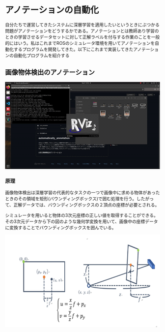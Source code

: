 # アノテーションの自動化
自分たちで運営してきたシステムに深層学習を適用したいというときにぶつかる問題がアノテーションをどうするかである。アノテーションとは教師あり学習のときの学習させるデータセットに対して正解ラベルを付与する作業のことを一般的にはいう。私はこれまでROSのシミュレータ環境を用いてアノテーションを自動化するプログラムを開発してきた。以下にこれまで実装してきたアノテーションの自動化プログラムを紹介する

## 画像物体検出のアノテーション
<img src="https://github.com/tsuchidashinya/automatically_annotation/blob/main/video/output.gif"></img>

### 原理
画像物体検出は深層学習の代表的なタスクの一つで画像中に求める物体があったときのその領域を矩形(バウンディングボックス)で囲む処理を行う。したがって、正解データでは、バウンディングボックスの２頂点の座標が必要とされる。

シミュレータを用いると物体の3次元座標の正しい値を取得することができる。その3次元データから下の図のような幾何学変換を用いて、画像中の座標データに変換することでバウンディングボックスを囲んでいる。
<div style="text-align: center">
<img src="https://github.com/tsuchidashinya/automatically_annotation/blob/main/video/image_1.png" width="600px" height="300px" aligne="center"></img></div>